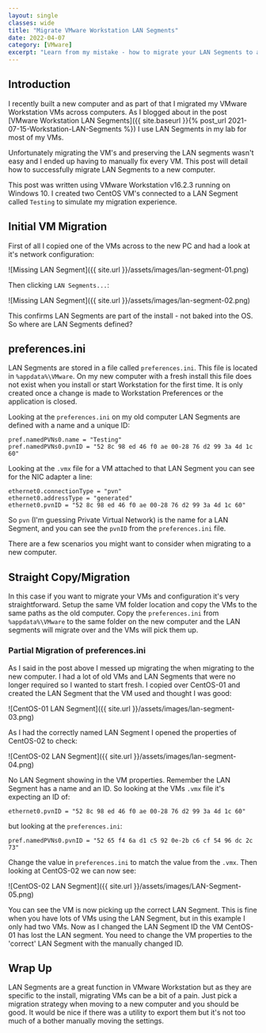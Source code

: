 ```yaml
---
layout: single
classes: wide
title: "Migrate VMware Workstation LAN Segments"
date: 2022-04-07
category: [VMware]
excerpt: "Learn from my mistake - how to migrate your LAN Segments to a new PC"
---
```

## Introduction

I recently built a new computer and as part of that I migrated my VMware Workstation VMs across computers. As I blogged about in the post [VMware Workstation LAN Segments]({{ site.baseurl }}{% post_url 2021-07-15-Workstation-LAN-Segments %}) I use LAN Segments in my lab for most of my VMs.

Unfortunately migrating the VM's and preserving the LAN segments wasn't easy and I ended up having to manually fix every VM. This post will detail how to successfully migrate LAN Segments to a new computer.

This post was written using VMware Workstation v16.2.3 running on Windows 10. I created two CentOS VM's connected to a LAN Segment called `Testing` to simulate my migration experience.

## Initial VM Migration

First of all I copied one of the VMs across to the new PC and had a look at it's network configuration:

![Missing LAN Segment]({{ site.url }}/assets/images/lan-segment-01.png)

Then clicking `LAN Segments...`:

![Missing LAN Segment]({{ site.url }}/assets/images/lan-segment-02.png)

This confirms LAN Segments are part of the install - not baked into the OS. So where are LAN Segments defined?

## preferences.ini

LAN Segments are stored in a file called `preferences.ini`. This file is located in `%appdata%\VMware`. On my new computer with a fresh install this file does not exist when you install or start Workstation for the first time. It is only created once a change is made to Workstation Preferences or the application is closed.

Looking at the `preferences.ini` on my old computer LAN Segments are defined with a name and a unique ID:

``` dosbatch
pref.namedPVNs0.name = "Testing"
pref.namedPVNs0.pvnID = "52 8c 98 ed 46 f0 ae 00-28 76 d2 99 3a 4d 1c 60"
```

Looking at the `.vmx` file for a VM attached to that LAN Segment you can see for the NIC adapter a line:

```dosbatch
ethernet0.connectionType = "pvn"
ethernet0.addressType = "generated"
ethernet0.pvnID = "52 8c 98 ed 46 f0 ae 00-28 76 d2 99 3a 4d 1c 60"
```

So `pvn` (I'm guessing Private Virtual Network) is the name for a LAN Segment, and you can see the `pvnID` from the `preferences.ini` file.

There are a few scenarios you might want to consider when migrating to a new computer.

## Straight Copy/Migration

In this case if you want to migrate your VMs and configuration it's very straightforward. Setup the same VM folder location and copy the VMs to the same paths as the old computer. Copy the `preferences.ini` from `%appdata%\VMware` to the same folder on the new computer and the LAN segments will migrate over and the VMs will pick them up.

### Partial Migration of preferences.ini

As I said in the post above I messed up migrating the when migrating to the new computer. I had a lot of old VMs and LAN Segments that were no longer required so I wanted to start fresh. I copied over CentOS-01 and  created the LAN Segment that the VM used and thought I was good:

![CentOS-01 LAN Segment]({{ site.url }}/assets/images/lan-segment-03.png)

As I had the correctly named LAN Segment I opened the properties of CentOS-02 to check:

![CentOS-02 LAN Segment]({{ site.url }}/assets/images/lan-segment-04.png)

No LAN Segment showing in the VM properties. Remember the LAN Segment has a name and an ID. So looking at the VMs `.vmx` file it's expecting an ID of:

```dosbatch
ethernet0.pvnID = "52 8c 98 ed 46 f0 ae 00-28 76 d2 99 3a 4d 1c 60"
```

but looking at the `preferences.ini`:

```dosbatch
pref.namedPVNs0.pvnID = "52 65 f4 6a d1 c5 92 0e-2b c6 cf 54 96 dc 2c 73"
```

Change the value in `preferences.ini` to match the value from the `.vmx`. Then looking at CentOS-02 we can now see:

![CentOS-02 LAN Segment]({{ site.url }}/assets/images/LAN-Segment-05.png)

You can see the VM is now picking up the correct LAN Segment. This is fine when you have lots of VMs using the LAN Segment, but in this example I only had two VMs. Now as I changed the LAN Segment ID the VM CentOS-01 has lost the LAN segment. You need to change the VM properties to the 'correct' LAN Segment with the manually changed ID.

## Wrap Up

LAN Segments are a great function in VMware Workstation but as they are specific to the install, migrating VMs can be a bit of a pain. Just pick a migration strategy when moving to a new computer and you should be good. It would be nice if there was a utility to export them but it's not too much of a bother manually moving the settings.